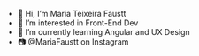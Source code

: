 - 👋 Hi, I’m Maria Teixeira Faustt    
- 👀 I’m interested in Front-End Dev
- 🌱 I’m currently learning Angular and UX Design
- 📷 @MariaFaustt on Instagram  
   
<!---
MariaLTN/MariaLTN is a ✨ special ✨ repository because its `README.md` (this file) appears on your GitHub profile.
You can click the Preview link to take a look at your changes.
--->
